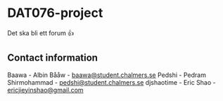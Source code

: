# DAT076-project

Det ska bli ett forum 👍


## Contact information
Baawa - Albin Bååw - baawa@student.chalmers.se
Pedshi - Pedram Shirmohammad - pedshi@student.chalmers.se
djshaotime - Eric Shao - ericjieyinshao@gmail.com
